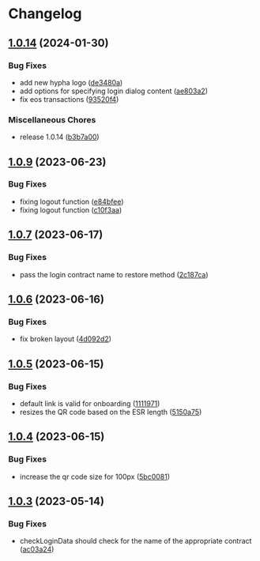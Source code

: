 # Changelog

## [1.0.14](https://github.com/hypha-dao/ual-hypha/compare/v1.0.11...v1.0.14) (2024-01-30)


### Bug Fixes

* add new hypha logo ([de3480a](https://github.com/hypha-dao/ual-hypha/commit/de3480afb3e0c01ac9f680000b745510898a6e9c))
* add options for specifying login dialog content ([ae803a2](https://github.com/hypha-dao/ual-hypha/commit/ae803a24070a04be78285afe7073a32a31f3a6b5))
* fix eos transactions ([93520f4](https://github.com/hypha-dao/ual-hypha/commit/93520f4561b0da7c2e4a7b31689f5a1c6d59922f))


### Miscellaneous Chores

* release 1.0.14 ([b3b7a00](https://github.com/hypha-dao/ual-hypha/commit/b3b7a00349c2086bf84bcd78d4f9cf073ea08055))

## [1.0.9](https://github.com/hypha-dao/ual-hypha/compare/v1.0.8...v1.0.9) (2023-06-23)


### Bug Fixes

* fixing logout function ([e84bfee](https://github.com/hypha-dao/ual-hypha/commit/e84bfeec62a5f4da67e013321001e9714c732f85))
* fixing logout function ([c10f3aa](https://github.com/hypha-dao/ual-hypha/commit/c10f3aaf782fd7ff10f90b5400f07ebe4705dcc8))

## [1.0.7](https://github.com/hypha-dao/ual-hypha/compare/v1.0.6...v1.0.7) (2023-06-17)


### Bug Fixes

* pass the login contract name to restore method ([2c187ca](https://github.com/hypha-dao/ual-hypha/commit/2c187ca08cb4358d6bc33f43442cef3456379c5d))

## [1.0.6](https://github.com/hypha-dao/ual-hypha/compare/v1.0.5...v1.0.6) (2023-06-16)


### Bug Fixes

* fix broken layout ([4d092d2](https://github.com/hypha-dao/ual-hypha/commit/4d092d25af46f725b90f01c53d42ab2ac04ac20d))

## [1.0.5](https://github.com/hypha-dao/ual-hypha/compare/v1.0.4...v1.0.5) (2023-06-15)


### Bug Fixes

* default link is valid for onboarding ([1111971](https://github.com/hypha-dao/ual-hypha/commit/11119715d3bbb5f637b5f3210ad371a688a9cfc4))
* resizes the QR code based on the ESR length ([5150a75](https://github.com/hypha-dao/ual-hypha/commit/5150a7528542fb9cec0a331c6ad05c5f22955060))

## [1.0.4](https://github.com/hypha-dao/ual-hypha/compare/v1.0.3...v1.0.4) (2023-06-15)


### Bug Fixes

* increase the qr code size for 100px ([5bc0081](https://github.com/hypha-dao/ual-hypha/commit/5bc00811b9fd3b860b89406216b7fa9b55003442))

## [1.0.3](https://github.com/hypha-dao/ual-hypha/compare/v1.0.2...v1.0.3) (2023-05-14)


### Bug Fixes

* checkLoginData should check for the name of the appropriate contract ([ac03a24](https://github.com/hypha-dao/ual-hypha/commit/ac03a244f2220d854612fb19f2f3e81ce8d8fe78))
